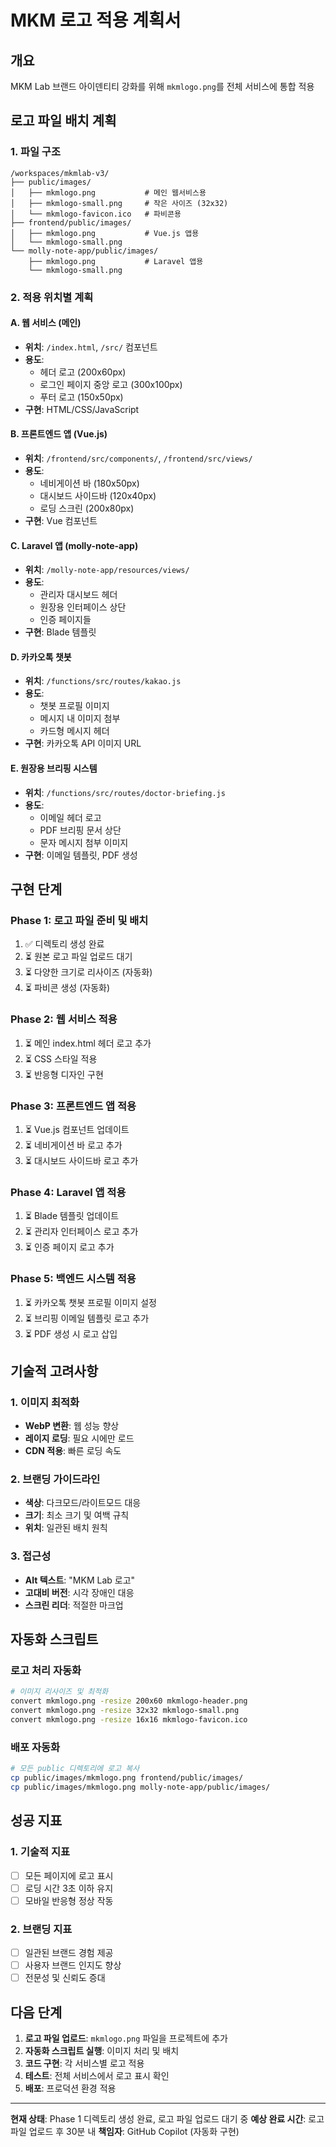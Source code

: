 # MKM 로고 적용 계획서

## 개요
MKM Lab 브랜드 아이덴티티 강화를 위해 `mkmlogo.png`를 전체 서비스에 통합 적용

## 로고 파일 배치 계획

### 1. 파일 구조
```
/workspaces/mkmlab-v3/
├── public/images/
│   ├── mkmlogo.png           # 메인 웹서비스용
│   ├── mkmlogo-small.png     # 작은 사이즈 (32x32)
│   └── mkmlogo-favicon.ico   # 파비콘용
├── frontend/public/images/
│   ├── mkmlogo.png           # Vue.js 앱용
│   └── mkmlogo-small.png
└── molly-note-app/public/images/
    ├── mkmlogo.png           # Laravel 앱용
    └── mkmlogo-small.png
```

### 2. 적용 위치별 계획

#### A. 웹 서비스 (메인)
- **위치**: `/index.html`, `/src/` 컴포넌트
- **용도**: 
  - 헤더 로고 (200x60px)
  - 로그인 페이지 중앙 로고 (300x100px)
  - 푸터 로고 (150x50px)
- **구현**: HTML/CSS/JavaScript

#### B. 프론트엔드 앱 (Vue.js)
- **위치**: `/frontend/src/components/`, `/frontend/src/views/`
- **용도**:
  - 네비게이션 바 (180x50px)
  - 대시보드 사이드바 (120x40px)
  - 로딩 스크린 (200x80px)
- **구현**: Vue 컴포넌트

#### C. Laravel 앱 (molly-note-app)
- **위치**: `/molly-note-app/resources/views/`
- **용도**:
  - 관리자 대시보드 헤더
  - 원장용 인터페이스 상단
  - 인증 페이지들
- **구현**: Blade 템플릿

#### D. 카카오톡 챗봇
- **위치**: `/functions/src/routes/kakao.js`
- **용도**:
  - 챗봇 프로필 이미지
  - 메시지 내 이미지 첨부
  - 카드형 메시지 헤더
- **구현**: 카카오톡 API 이미지 URL

#### E. 원장용 브리핑 시스템
- **위치**: `/functions/src/routes/doctor-briefing.js`
- **용도**:
  - 이메일 헤더 로고
  - PDF 브리핑 문서 상단
  - 문자 메시지 첨부 이미지
- **구현**: 이메일 템플릿, PDF 생성

## 구현 단계

### Phase 1: 로고 파일 준비 및 배치
1. ✅ 디렉토리 생성 완료
2. ⏳ 원본 로고 파일 업로드 대기
3. ⏳ 다양한 크기로 리사이즈 (자동화)
4. ⏳ 파비콘 생성 (자동화)

### Phase 2: 웹 서비스 적용
1. ⏳ 메인 index.html 헤더 로고 추가
2. ⏳ CSS 스타일 적용
3. ⏳ 반응형 디자인 구현

### Phase 3: 프론트엔드 앱 적용
1. ⏳ Vue.js 컴포넌트 업데이트
2. ⏳ 네비게이션 바 로고 추가
3. ⏳ 대시보드 사이드바 로고 추가

### Phase 4: Laravel 앱 적용
1. ⏳ Blade 템플릿 업데이트
2. ⏳ 관리자 인터페이스 로고 추가
3. ⏳ 인증 페이지 로고 추가

### Phase 5: 백엔드 시스템 적용
1. ⏳ 카카오톡 챗봇 프로필 이미지 설정
2. ⏳ 브리핑 이메일 템플릿 로고 추가
3. ⏳ PDF 생성 시 로고 삽입

## 기술적 고려사항

### 1. 이미지 최적화
- **WebP 변환**: 웹 성능 향상
- **레이지 로딩**: 필요 시에만 로드
- **CDN 적용**: 빠른 로딩 속도

### 2. 브랜딩 가이드라인
- **색상**: 다크모드/라이트모드 대응
- **크기**: 최소 크기 및 여백 규칙
- **위치**: 일관된 배치 원칙

### 3. 접근성
- **Alt 텍스트**: "MKM Lab 로고"
- **고대비 버전**: 시각 장애인 대응
- **스크린 리더**: 적절한 마크업

## 자동화 스크립트

### 로고 처리 자동화
```bash
# 이미지 리사이즈 및 최적화
convert mkmlogo.png -resize 200x60 mkmlogo-header.png
convert mkmlogo.png -resize 32x32 mkmlogo-small.png
convert mkmlogo.png -resize 16x16 mkmlogo-favicon.ico
```

### 배포 자동화
```bash
# 모든 public 디렉토리에 로고 복사
cp public/images/mkmlogo.png frontend/public/images/
cp public/images/mkmlogo.png molly-note-app/public/images/
```

## 성공 지표

### 1. 기술적 지표
- [ ] 모든 페이지에 로고 표시
- [ ] 로딩 시간 3초 이하 유지
- [ ] 모바일 반응형 정상 작동

### 2. 브랜딩 지표
- [ ] 일관된 브랜드 경험 제공
- [ ] 사용자 브랜드 인지도 향상
- [ ] 전문성 및 신뢰도 증대

## 다음 단계

1. **로고 파일 업로드**: `mkmlogo.png` 파일을 프로젝트에 추가
2. **자동화 스크립트 실행**: 이미지 처리 및 배치
3. **코드 구현**: 각 서비스별 로고 적용
4. **테스트**: 전체 서비스에서 로고 표시 확인
5. **배포**: 프로덕션 환경 적용

---

**현재 상태**: Phase 1 디렉토리 생성 완료, 로고 파일 업로드 대기 중
**예상 완료 시간**: 로고 파일 업로드 후 30분 내
**책임자**: GitHub Copilot (자동화 구현)
